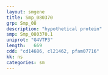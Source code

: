 ```yaml
---
layout: smgene
title: Smp_080370
grp: Smp_08
description: "hypothetical protein"
smp: Smp_080370.1
uniprot: "G4VTP3"
length:   669
cdd: "cd14686, cl21462, pfam07716"
kk: ns
categories: sm
---
```

